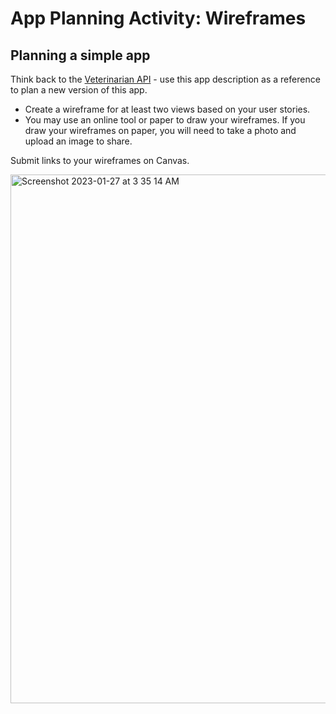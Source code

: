 # App Planning Activity: Wireframes

## Planning a simple app

Think back to the [Veterinarian API](./veterinarian-api-description.md) - use this app description as a reference to plan a new version of this app.

- Create a wireframe for at least two views based on your user stories.
- You may use an online tool or paper to draw your wireframes. If you draw your wireframes on paper, you will need to take a photo and upload an image to share.

Submit links to your wireframes on Canvas.

<img width="846" alt="Screenshot 2023-01-27 at 3 35 14 AM" src="https://user-images.githubusercontent.com/105737721/215044012-a639b32c-5ce8-4709-94d8-3dfc22aba3a6.png">
